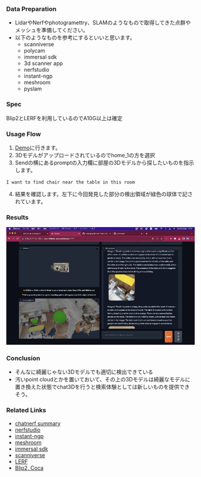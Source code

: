 ### Data Preparation
- LidarやNerfやphotogramettry、SLAMのようなもので取得してきた点群やメッシュを準備してください。
- 以下のようなものを参考にするといいと思います。
    - scanniverse
    - polycam
    - immersal sdk
    - 3d scanner app
    - nerfstudio
    - instant-ngp
    - meshroom
    - pyslam

### Spec
Blip2とLERFを利用しているのでA10G以上は確定

### Usage Flow
1. [Demo](http://sled-whistler.eecs.umich.edu:7777/)に行きます。
2. 3Dモデルがアップロードされているのでhome_1の方を選択
3. Sendの横にあるpromptの入力欄に部屋の3Dモデルから探したいものを指示します。

```
I want to find chair near the table in this room
```

4. 結果を確認します。左下に今回発見した部分の検出領域が緑色の球体で記されています。

### Results
![results](results/chatnerf.png)

### Conclusion
- そんなに綺麗じゃない3Dモデルでも適切に検出できている
- 汚いpoint cloudとかを置いておいて、その上の3Dモデルは綺麗なモデルに置き換えた状態でchat3Dを行うと検索体験としては新しいものを提供できそう。

### Related Links
- [chatnerf summary](https://chat-with-nerf.github.io/)
- [nerfstudio](https://zenn.dev/fusic/articles/try-nerfstudio)
- [instant-ngp](https://github.com/NVlabs/instant-ngp)
- [meshroom](https://alicevision.org/)
- [immersal sdk](https://www.mlit.go.jp/plateau/learning/tpc14-2/)
- [scanniverse](https://scaniverse.com/)
- [LERF](https://docs.nerf.studio/en/latest/nerfology/methods/lerf.html)
- [Blip2, Coca](https://blog.shikoan.com/coca-blip2/)